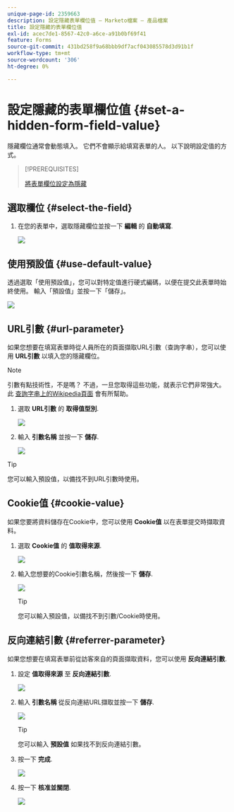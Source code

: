 ```yaml
---
unique-page-id: 2359663
description: 設定隱藏表單欄位值 — Marketo檔案 — 產品檔案
title: 設定隱藏的表單欄位值
exl-id: acec7de1-8567-42c0-a6ce-a91b0bf69f41
feature: Forms
source-git-commit: 431bd258f9a68bbb9df7acf043085578d3d91b1f
workflow-type: tm+mt
source-wordcount: '306'
ht-degree: 0%

---
```


# 設定隱藏的表單欄位值 {#set-a-hidden-form-field-value}

隱藏欄位通常會動態填入。 它們不會顯示給填寫表單的人。 以下說明設定值的方式。

>[!PREREQUISITES]
>
>[將表單欄位設定為隱藏](/help/marketo/product-docs/demand-generation/forms/form-fields/set-a-form-field-as-hidden.md)

## 選取欄位 {#select-the-field}

1. 在您的表單中，選取隱藏欄位並按一下 **編輯** 的 **自動填寫**.

   ![](assets/autofill.png)

## 使用預設值 {#use-default-value}

透過選取「使用預設值」，您可以對特定值進行硬式編碼，以便在提交此表單時始終使用。 輸入「預設值」並按一下「儲存」。

![](assets/image2014-9-15-13-3a5-3a27.png)

## URL引數 {#url-parameter}

如果您想要在填寫表單時從人員所在的頁面擷取URL引數（查詢字串），您可以使用 **URL引數** 以填入您的隱藏欄位。

>[!NOTE]
>
>引數有點技術性，不是嗎？ 不過，一旦您取得這些功能，就表示它們非常強大。 此 [查詢字串上的Wikipedia頁面](https://en.wikipedia.org/wiki/Query_string) 會有所幫助。

1. 選取 **URL引數** 的 **取得值型別**.

   ![](assets/image2014-9-15-13-3a6-3a48.png)

1. 輸入 **引數名稱** 並按一下 **儲存**.

   ![](assets/image2014-9-15-13-3a7-3a35.png)

>[!TIP]
>
>您可以輸入預設值，以備找不到URL引數時使用。

## Cookie值 {#cookie-value}

如果您要將資料儲存在Cookie中，您可以使用 **Cookie值** 以在表單提交時擷取資料。

1. 選取 **Cookie值** 的 **值取得來源**.

   ![](assets/image2014-9-15-13-3a8-3a21.png)

1. 輸入您想要的Cookie引數名稱，然後按一下 **儲存**.

   ![](assets/image2014-9-15-13-3a8-3a43.png)

   >[!TIP]
   >
   >您可以輸入預設值，以備找不到引數/Cookie時使用。

## 反向連結引數 {#referrer-parameter}

如果您想要在填寫表單前從訪客來自的頁面擷取資料，您可以使用 **反向連結引數**.

1. 設定 **值取得來源** 至 **反向連結引數**.

   ![](assets/image2014-9-15-13-3a9-3a31.png)

1. 輸入 **引數名稱** 從反向連結URL擷取並按一下 **儲存**.

   ![](assets/image2014-9-15-13-3a9-3a56.png)

   >[!TIP]
   >
   >您可以輸入 **預設值** 如果找不到反向連結引數。

1. 按一下 **完成**.

   ![](assets/image2014-9-15-13-3a10-3a26.png)

1. 按一下 **核准並關閉**.

   ![](assets/image2014-9-15-13-3a10-3a43.png)

